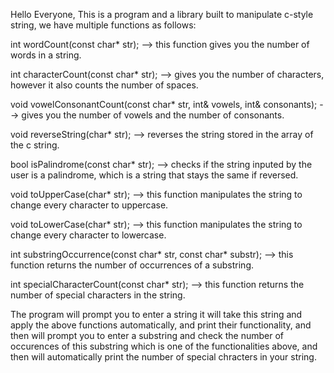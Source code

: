 Hello Everyone,
This is a program and a library built to manipulate c-style string, we have multiple functions as follows:

int wordCount(const char* str); --> this function gives you the number of words in a string.

int characterCount(const char* str); --> gives you the number of characters, however it also counts the number of spaces.

void vowelConsonantCount(const char* str, int& vowels, int& consonants); --> gives you the number of vowels and the number of consonants.

void reverseString(char* str); --> reverses the string stored in the array of the c string.

bool isPalindrome(const char* str); --> checks if the string inputed by the user is a palindrome, which is a string that stays the same if reversed.

void toUpperCase(char* str); --> this function manipulates the string to change every character to uppercase.

void toLowerCase(char* str); --> this function manipulates the string to change every character to lowercase.

int substringOccurrence(const char* str, const char* substr); --> this function returns the number of occurrences of a substring.

int specialCharacterCount(const char* str); --> this function returns the number of special characters in the string.

The program will prompt you to enter a string it will take this string and apply the above functions automatically, and print their functionality, and then will prompt you to enter a substring and check the number of occurences of this substring which is one of the functionalities above, and then will automatically print the number of special chracters in your string.